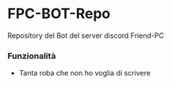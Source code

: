 # FPC-BOT-Repo
Repository del Bot del server discord Friend-PC

### Funzionalità

- Tanta roba che non ho voglia di scrivere
